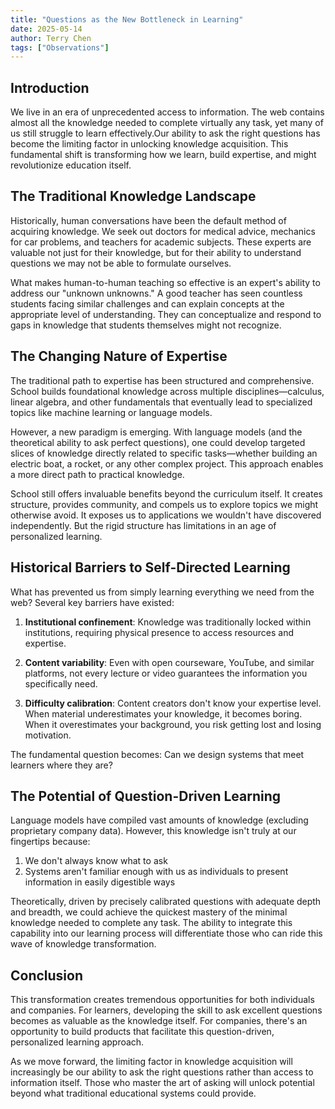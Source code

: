 ```yaml
---
title: "Questions as the New Bottleneck in Learning"
date: 2025-05-14
author: Terry Chen
tags: ["Observations"]
---
```


## Introduction

We live in an era of unprecedented access to information. The web contains almost all the knowledge needed to complete virtually any task, yet many of us still struggle to learn effectively.Our ability to ask the right questions has become the limiting factor in unlocking knowledge acquisition. This fundamental shift is transforming how we learn, build expertise, and might revolutionize education itself.

## The Traditional Knowledge Landscape

Historically, human conversations have been the default method of acquiring knowledge. We seek out doctors for medical advice, mechanics for car problems, and teachers for academic subjects. These experts are valuable not just for their knowledge, but for their ability to understand questions we may not be able to formulate ourselves.

What makes human-to-human teaching so effective is an expert's ability to address our "unknown unknowns." A good teacher has seen countless students facing similar challenges and can explain concepts at the appropriate level of understanding. They can conceptualize and respond to gaps in knowledge that students themselves might not recognize.

## The Changing Nature of Expertise

The traditional path to expertise has been structured and comprehensive. School builds foundational knowledge across multiple disciplines—calculus, linear algebra, and other fundamentals that eventually lead to specialized topics like machine learning or language models.

However, a new paradigm is emerging. With language models (and the theoretical ability to ask perfect questions), one could develop targeted slices of knowledge directly related to specific tasks—whether building an electric boat, a rocket, or any other complex project. This approach enables a more direct path to practical knowledge.

School still offers invaluable benefits beyond the curriculum itself. It creates structure, provides community, and compels us to explore topics we might otherwise avoid. It exposes us to applications we wouldn't have discovered independently. But the rigid structure has limitations in an age of personalized learning.

## Historical Barriers to Self-Directed Learning

What has prevented us from simply learning everything we need from the web? Several key barriers have existed:

1. **Institutional confinement**: Knowledge was traditionally locked within institutions, requiring physical presence to access resources and expertise.

2. **Content variability**: Even with open courseware, YouTube, and similar platforms, not every lecture or video guarantees the information you specifically need.

3. **Difficulty calibration**: Content creators don't know your expertise level. When material underestimates your knowledge, it becomes boring. When it overestimates your background, you risk getting lost and losing motivation.

The fundamental question becomes: Can we design systems that meet learners where they are?

## The Potential of Question-Driven Learning

Language models have compiled vast amounts of knowledge (excluding proprietary company data). However, this knowledge isn't truly at our fingertips because:

1. We don't always know what to ask
2. Systems aren't familiar enough with us as individuals to present information in easily digestible ways

Theoretically, driven by precisely calibrated questions with adequate depth and breadth, we could achieve the quickest mastery of the minimal knowledge needed to complete any task. The ability to integrate this capability into our learning process will differentiate those who can ride this wave of knowledge transformation.

## Conclusion

This transformation creates tremendous opportunities for both individuals and companies. For learners, developing the skill to ask excellent questions becomes as valuable as the knowledge itself. For companies, there's an opportunity to build products that facilitate this question-driven, personalized learning approach.

As we move forward, the limiting factor in knowledge acquisition will increasingly be our ability to ask the right questions rather than access to information itself. Those who master the art of asking will unlock potential beyond what traditional educational systems could provide.